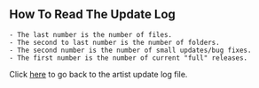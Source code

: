 ## How To Read The Update Log
```
- The last number is the number of files.
- The second to last number is the number of folders.
- The second number is the number of small updates/bug fixes.
- The first number is the number of current "full" releases.
```

Click [here](../README.md) to go back to the artist update log file.